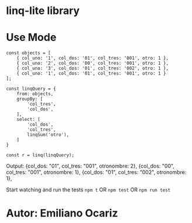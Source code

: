 # linq-lite library

# Use Mode

    const objects = [
        { col_uno: '1', col_dos: '01', col_tres: '001', otro: 1 },
        { col_uno: '2', col_dos: '00', col_tres: '001', otro: 1 },
        { col_uno: '3', col_dos: '01', col_tres: '002', otro: 1 },
        { col_uno: '1', col_dos: '01', col_tres: '001', otro: 1 }
    ];
        
    const linqQuery = {
        from: objects, 
        groupBy: [
            'col_tres', 
            'col_dos',
        ],
        select: [
            'col_dos',
            'col_tres', 
            linqSum('otro'),
        ]
    }
    
    const r = linq(linqQuery);


Output:
          {col_dos: "01", col_tres: "001", otronombre: 2},
          {col_dos: "00", col_tres: "001", otronombre: 1},
          {col_dos: "01", col_tres: "002", otronombre: 1},


Start watching and run the tests
`npm t` OR `npm test` OR `npm run test`


# Autor: Emiliano Ocariz